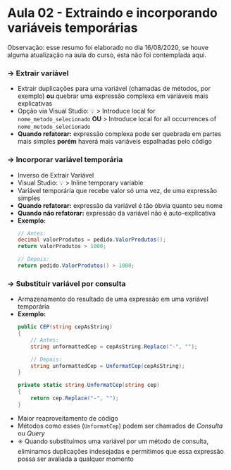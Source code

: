 # Aula 02 - Extraindo e incorporando variáveis temporárias

Observação: esse resumo foi elaborado no dia 16/08/2020, se houve alguma atualização na aula do curso, esta não foi contemplada aqui.

### → Extrair variável
* Extrair duplicações para uma variável (chamadas de métodos, por exemplo) **ou** quebrar uma expressão complexa em variáveis mais explicativas
* Opção via Visual Studio: :bulb: > Introduce local for `nome_metodo_selecionado` **OU** > Introduce local for all occurrences of `nome_metodo_selecionado`
* **Quando refatorar:** expressão complexa pode ser quebrada em partes mais simples **porém** haverá mais variáveis espalhadas pelo código

### → Incorporar variável temporária
* Inverso de Extrair Variável
* Visual Studio: :bulb: > Inline temporary variable
* Variável temporária que recebe valor só uma vez, de uma expressão simples
* **Quando refatorar:** expressão da variável é tão óbvia quanto seu nome
* **Quando não refatorar:** expressão da variável não é auto-explicativa
* **Exemplo:**
    ```csharp
    // Antes:
    decimal valorProdutos = pedido.ValorProdutos();
    return valorProdutos > 1000;

    // Depois:
    return pedido.ValorProdutos() > 1000;
    ```

### → Substituir variável por consulta
* Armazenamento do resultado de uma expressão em uma variável temporária
* **Exemplo:**
    ```csharp
    public CEP(string cepAsString) 
    {
        // Antes:
        string unformattedCep = cepAsString.Replace("-", "");

        // Depois:
        string unformattedCep = UnformatCep(cepAsString);
    }

    private static string UnformatCep(string cep) 
    {
        return cep.Replace("-", "");
    }
    ```
* Maior reaproveitamento de código
* Métodos como esses (`UnformatCep`) podem ser chamados de *Consulta* ou *Query*
* :eight_spoked_asterisk: Quando substituímos uma variável por um método de consulta, eliminamos duplicações indesejadas e permitimos que essa expressão possa ser avaliada a qualquer momento